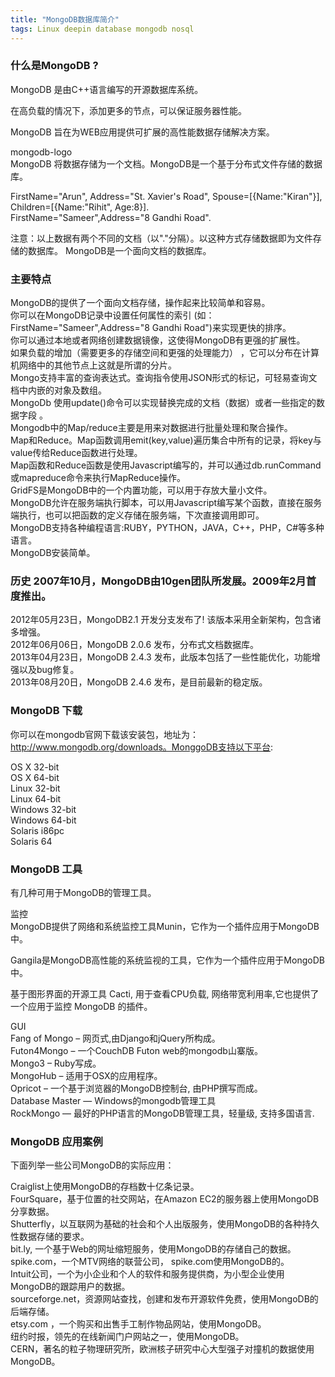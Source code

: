```yaml
---  
title: "MongoDB数据库简介"  
tags: Linux deepin database mongodb nosql  
---  
```

  
### 什么是MongoDB ?  
MongoDB 是由C++语言编写的开源数据库系统。  
  
在高负载的情况下，添加更多的节点，可以保证服务器性能。  
  
MongoDB 旨在为WEB应用提供可扩展的高性能数据存储解决方案。  
  
mongodb-logo  
MongoDB 将数据存储为一个文档。MongoDB是一个基于分布式文件存储的数据库。  
  
 FirstName="Arun", Address="St. Xavier's Road", Spouse=[{Name:"Kiran"}], Children=[{Name:"Rihit", Age:8}].   
 FirstName="Sameer",Address="8 Gandhi Road".   
   
注意：以上数据有两个不同的文档（以"."分隔）。以这种方式存储数据即为文件存储的数据库。 MongoDB是一个面向文档的数据库。  
  
  
### 主要特点  
MongoDB的提供了一个面向文档存储，操作起来比较简单和容易。  
你可以在MongoDB记录中设置任何属性的索引 (如：FirstName="Sameer",Address="8 Gandhi Road")来实现更快的排序。  
你可以通过本地或者网络创建数据镜像，这使得MongoDB有更强的扩展性。  
如果负载的增加（需要更多的存储空间和更强的处理能力） ，它可以分布在计算机网络中的其他节点上这就是所谓的分片。  
Mongo支持丰富的查询表达式。查询指令使用JSON形式的标记，可轻易查询文档中内嵌的对象及数组。  
MongoDb 使用update()命令可以实现替换完成的文档（数据）或者一些指定的数据字段 。  
Mongodb中的Map/reduce主要是用来对数据进行批量处理和聚合操作。  
Map和Reduce。Map函数调用emit(key,value)遍历集合中所有的记录，将key与value传给Reduce函数进行处理。  
Map函数和Reduce函数是使用Javascript编写的，并可以通过db.runCommand或mapreduce命令来执行MapReduce操作。  
GridFS是MongoDB中的一个内置功能，可以用于存放大量小文件。  
MongoDB允许在服务端执行脚本，可以用Javascript编写某个函数，直接在服务端执行，也可以把函数的定义存储在服务端，下次直接调用即可。  
MongoDB支持各种编程语言:RUBY，PYTHON，JAVA，C++，PHP，C#等多种语言。  
MongoDB安装简单。  
  
### 历史 2007年10月，MongoDB由10gen团队所发展。2009年2月首度推出。  
2012年05月23日，MongoDB2.1 开发分支发布了! 该版本采用全新架构，包含诸多增强。  
2012年06月06日，MongoDB 2.0.6 发布，分布式文档数据库。  
2013年04月23日，MongoDB 2.4.3 发布，此版本包括了一些性能优化，功能增强以及bug修复。  
2013年08月20日，MongoDB 2.4.6 发布，是目前最新的稳定版。  
  
### MongoDB 下载  
你可以在mongodb官网下载该安装包，地址为： http://www.mongodb.org/downloads。MonggoDB支持以下平台:  
  
OS X 32-bit  
OS X 64-bit  
Linux 32-bit  
Linux 64-bit  
Windows 32-bit  
Windows 64-bit  
Solaris i86pc  
Solaris 64  
  
### MongoDB 工具  
有几种可用于MongoDB的管理工具。  
  
监控  
MongoDB提供了网络和系统监控工具Munin，它作为一个插件应用于MongoDB中。  
  
Gangila是MongoDB高性能的系统监视的工具，它作为一个插件应用于MongoDB中。  
  
基于图形界面的开源工具 Cacti, 用于查看CPU负载, 网络带宽利用率,它也提供了一个应用于监控 MongoDB 的插件。  
  
GUI  
Fang of Mongo – 网页式,由Django和jQuery所构成。  
Futon4Mongo – 一个CouchDB Futon web的mongodb山寨版。  
Mongo3 – Ruby写成。  
MongoHub – 适用于OSX的应用程序。  
Opricot – 一个基于浏览器的MongoDB控制台, 由PHP撰写而成。  
Database Master — Windows的mongodb管理工具  
RockMongo — 最好的PHP语言的MongoDB管理工具，轻量级, 支持多国语言.  
  
### MongoDB 应用案例  
下面列举一些公司MongoDB的实际应用：  
  
Craiglist上使用MongoDB的存档数十亿条记录。  
FourSquare，基于位置的社交网站，在Amazon EC2的服务器上使用MongoDB分享数据。  
Shutterfly，以互联网为基础的社会和个人出版服务，使用MongoDB的各种持久性数据存储的要求。  
bit.ly, 一个基于Web的网址缩短服务，使用MongoDB的存储自己的数据。  
spike.com，一个MTV网络的联营公司， spike.com使用MongoDB的。  
Intuit公司，一个为小企业和个人的软件和服务提供商，为小型企业使用MongoDB的跟踪用户的数据。  
sourceforge.net，资源网站查找，创建和发布开源软件免费，使用MongoDB的后端存储。  
etsy.com ，一个购买和出售手工制作物品网站，使用MongoDB。  
纽约时报，领先的在线新闻门户网站之一，使用MongoDB。  
CERN，著名的粒子物理研究所，欧洲核子研究中心大型强子对撞机的数据使用MongoDB。
